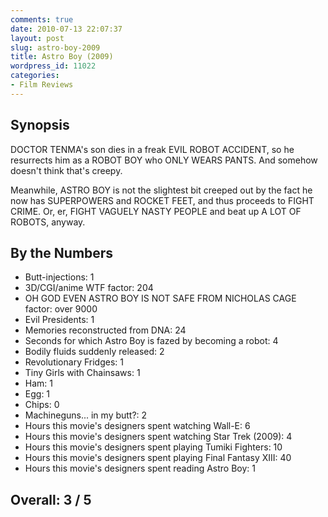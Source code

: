 ```yaml
---
comments: true
date: 2010-07-13 22:07:37
layout: post
slug: astro-boy-2009
title: Astro Boy (2009)
wordpress_id: 11022
categories:
- Film Reviews
---
```


## Synopsis

DOCTOR TENMA's son dies in a freak EVIL ROBOT ACCIDENT, so he resurrects him as a ROBOT BOY who ONLY WEARS PANTS.  And somehow doesn't think that's creepy.

Meanwhile, ASTRO BOY is not the slightest bit creeped out by the fact he now has SUPERPOWERS and ROCKET FEET, and thus proceeds to FIGHT CRIME.  Or, er, FIGHT VAGUELY NASTY PEOPLE and beat up A LOT OF ROBOTS, anyway.

## By the Numbers

  * Butt-injections: 1
  * 3D/CGI/anime WTF factor: 204
  * OH GOD EVEN ASTRO BOY IS NOT SAFE FROM NICHOLAS CAGE factor: over 9000
  * Evil Presidents: 1
  * Memories reconstructed from DNA: 24
  * Seconds for which Astro Boy is fazed by becoming a robot: 4
  * Bodily fluids suddenly released: 2
  * Revolutionary Fridges: 1
  * Tiny Girls with Chainsaws: 1
  * Ham: 1
  * Egg: 1
  * Chips: 0
  * Machineguns... in my butt?: 2
  * Hours this movie's designers spent watching Wall-E: 6
  * Hours this movie's designers spent watching Star Trek (2009): 4
  * Hours this movie's designers spent playing Tumiki Fighters: 10
  * Hours this movie's designers spent playing Final Fantasy XIII: 40
  * Hours this movie's designers spent reading Astro Boy: 1

## Overall: 3 / 5
